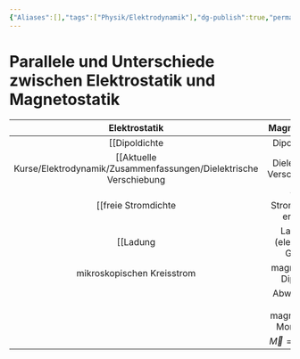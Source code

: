 ```yaml
---
{"Aliases":[],"tags":["Physik/Elektrodynamik"],"dg-publish":true,"permalink":"/aktuelle-kurse/elektrodynamik/zusammenfassungen/parallele-und-unterschiede-zwischen-elektrostatik-und-magnetostatik/","dgHomeLink":true,"dgPassFrontmatter":true}
---
```


# Parallele und Unterschiede zwischen Elektrostatik und Magnetostatik
|         Elektrostatik          |             Magnetostatik              |
|:------------------------------:|:--------------------------------------:|
|        [[Dipoldichte|Dipoldichte]]         |           [[Aktuelle Kurse/Elektrodynamik/Zusammenfassungen/Magnetisierung|Magnetisierung]]           |
| [[Aktuelle Kurse/Elektrodynamik/Zusammenfassungen/Dielektrische Verschiebung|Dielektrische Verschiebung]] |             [[Magnetfeld|Magnetfeld]]             |
| [[freie Stromdichte|freie Stromdichte]] erzeugt: |       [[magnetische Feldstärke|magnetische Feldstärke]]       |
| [[Ladung|Ladung]] (elementare Größe)  |               [[Strom|Strom]]                |
|   mikroskopischen Kreisstrom   |      magnetischer Dipol $\vec m$       |
|                                | Abwesenheit von magnetischen Monopolen |
|                                |      $\vec M=\vec m\times\vec B$       |                               |                                        |